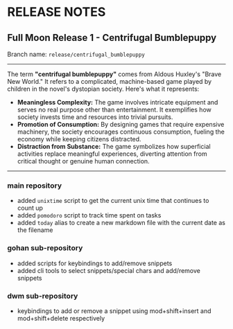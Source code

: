 # RELEASE NOTES

## Full Moon Release 1 - Centrifugal Bumblepuppy

Branch name: `release/centrifugal_bumblepuppy` 

---

The term **"centrifugal bumblepuppy"** comes from Aldous Huxley's "Brave New World." It refers to a complicated, machine-based game played by children in the novel's dystopian society. Here's what it represents:

- **Meaningless Complexity:** The game involves intricate equipment and serves no real purpose other than entertainment. It exemplifies how society invests time and resources into trivial pursuits.
- **Promotion of Consumption:** By designing games that require expensive machinery, the society encourages continuous consumption, fueling the economy while keeping citizens distracted.
- **Distraction from Substance:** The game symbolizes how superficial activities replace meaningful experiences, diverting attention from critical thought or genuine human connection.

---

### main repository

- added `unixtime` script to get the current unix time that continues to count up
- added `pomodoro` script to track time spent on tasks
- added `today` alias to create a new markdown file with the current date as the filename

### gohan sub-repository

- added scripts for keybindings to add/remove snippets
- added cli tools to select snippets/special chars and add/remove snippets

### dwm sub-repository

- keybindings to add or remove a snippet using mod+shift+insert and mod+shift+delete respectively

